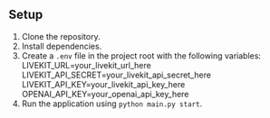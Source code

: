 ## Setup
1. Clone the repository.
2. Install dependencies.
3. Create a `.env` file in the project root with the following variables:
LIVEKIT_URL=your_livekit_url_here
LIVEKIT_API_SECRET=your_livekit_api_secret_here
LIVEKIT_API_KEY=your_livekit_api_key_here
OPENAI_API_KEY=your_openai_api_key_here
4. Run the application using `python main.py start`.

